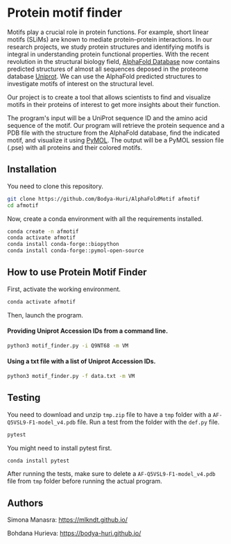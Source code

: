 # Protein motif finder

Motifs play a crucial role in protein functions. For example, short linear motifs (SLiMs) are known to mediate protein–protein interactions. In our research projects, we study protein structures and identifying motifs is integral in understanding protein functional properties. With the recent revolution in the structural biology field, [AlphaFold Database](https://alphafold.ebi.ac.uk/) now contains predicted structures of almost all sequences deposed in the proteome database [Uniprot](https://www.uniprot.org/). We can use the AlphaFold predicted structures to investigate motifs of interest on the structural level.

Our project is to create a tool that allows scientists to find and visualize motifs in their proteins of interest to get more insights about their function. 

The program's input will be a UniProt sequence ID and the amino acid sequence of the motif. 
Our program will retrieve the protein sequence and a PDB file with the structure from the AlphaFold database, find the indicated motif, and visualize it using [PyMOL](https://pymol.org/2/).
The output will be a PyMOL session file (.pse) with all proteins and their colored motifs.

## Installation

You need to clone this repository.
```bash
git clone https://github.com/Bodya-Huri/AlphaFoldMotif afmotif
cd afmotif
```

Now, create a conda environment with all the requirements installed.
```bash
conda create -n afmotif
conda activate afmotif
conda install conda-forge::biopython
conda install conda-forge::pymol-open-source
```

## How to use Protein Motif Finder

First, activate the working environment.
```bash
conda activate afmotif
```

Then, launch the program.

#### Providing Uniprot Accession IDs from a command line.
```bash
python3 motif_finder.py -i Q9NT68 -m VM
```

#### Using a txt file with a list of Uniprot Accession IDs.
```bash
python3 motif_finder.py -f data.txt -m VM
```

## Testing

You need to download and unzip ```tmp.zip``` file to have a ```tmp``` folder with a ```AF-Q5VSL9-F1-model_v4.pdb``` file.
Run a test from the folder with the ```def.py``` file.
```bash
pytest
```

You might need to install pytest first.
```bash
conda install pytest
```

After running the tests, make sure to delete a ```AF-Q5VSL9-F1-model_v4.pdb``` file from ```tmp``` folder before running the actual program.

## Authors
Simona Manasra: https://mlkndt.github.io/

Bohdana Hurieva: https://bodya-huri.github.io/

